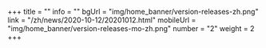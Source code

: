+++
title = ""
info = ""
bgUrl = "img/home_banner/version-releases-zh.png"
link = "/zh/news/2020-10-12/20201012.html"
mobileUrl = "img/home_banner/version-releases-mo-zh.png"
number = "2"
weight =  2
+++
